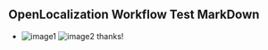 ## OpenLocalization Workflow Test MarkDown
* ![image1](.\b64925e4-ff76-41bc-9ed1-cb86145b40fe.PNG)   ![image2](.\69f9708e-7685-4b13-b48f-d5522f722910.png) 
thanks!